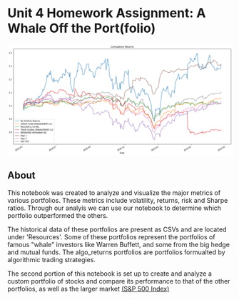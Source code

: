 # Unit 4 Homework Assignment: A Whale Off the Port(folio)


![Cumulative Returns](Cumulative_Returns_of_Multiple_Porfolios.png)

## About 

This notebook was created to analyze and visualize the major metrics of various portfolios. These metrics include volatility, returns, risk and Sharpe ratios. Through our analyis we can use our notebook to determine which portfolio outperformed the others. 

The historical data of these portfolios are present as CSVs and are located under 'Resources'. Some of these portfolios represent the portfolios of famous "whale" investors like Warren Buffett, and some from the big hedge and mutual funds. The algo_returns portfolios are portfolios formualted by algorithmic trading strategies. 

The second portion of this notebook is set up to create and analyze a custom portfolio of stocks and compare its performance to that of the other portfolios, as well as the larger market [(S&P 500 Index)](https://en.wikipedia.org/wiki/S%26P_500)
